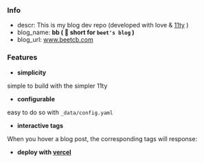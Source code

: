 ### Info

- descr: This is my blog dev repo (developed with love & [11ty](https://11ty.dev) )
- blog_name: **bb ( 🙉 short for `beet's blog` )**
- blog_url: www.beetcb.com

### Features

- **simplicity**

simple to build with the simpler 11ty

- **configurable**

easy to do so with `_data/config.yaml`

- **interactive tags**

When you hover a blog post, the corresponding tags will response:

- **deploy with [vercel](https://vercel.com/)**
